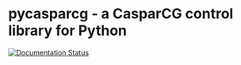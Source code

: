 # pycasparcg - a CasparCG control library for Python

[![Documentation Status](https://readthedocs.org/projects/pycaspar/badge/?version=latest)](https://pycaspar.readthedocs.io/en/latest/?badge=latest)
